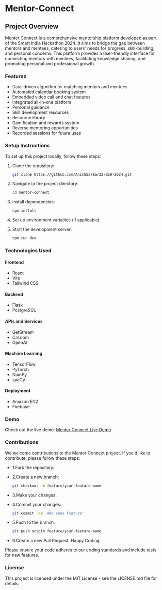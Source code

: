 # Mentor-Connect

## Project Overview

Mentor Connect is a comprehensive mentorship platform developed as part of the Smart India Hackathon 2024. It aims to bridge the gap between mentors and mentees, catering to users' needs for progress, skill-building, and personal concerns. This platform provides a user-friendly interface for connecting mentors with mentees, facilitating knowledge sharing, and promoting personal and professional growth.

### Features

- Data-driven algorithm for matching mentors and mentees
- Automated calendar booking system
- Embedded video call and chat features
- Integrated all-in-one platform
- Personal guidance
- Skill development resources
- Resource library
- Gamification and rewards system
- Reverse mentoring opportunities
- Recorded sessions for future uses

### Setup Instructions

To set up this project locally, follow these steps:

1. Clone the repository:

   ```bash
   git clone https://github.com/AnishSarkar22/SIH-2024.git
   ```

2. Navigate to the project directory:

   ```bash
   cd mentor-connect
   ```

3. Install dependencies:

   ```bash
   npm install
   ```

4. Set up environment variables (if applicable).
5. Start the development server:

   ```bash
   npm run dev
   ```

### Technologies Used

#### Frontend

- React
- Vite
- Tailwind CSS

#### Backend

- Flask
- PostgreSQL

#### APIs and Services

- GetStream
- Cal.com
- OpenAI

#### Machine Learning

- TensorFlow
- PyTorch
- NumPy
- spaCy

#### Deployment

- Amazon EC2
- Firebase

### Demo

Check out the live demo: [Mentor Connect Live Demo](https://mentor-connect-live-demo-url.com)

### Contributions

We welcome contributions to the Mentor Connect project. If you'd like to contribute, please follow these steps:

- 1.Fork the repository.
- 2.Create a new branch:

  ```bash
  git checkout -b feature/your-feature-name
  ```

- 3.Make your changes.
- 4.Commit your changes:

  ```bash
  git commit -am 'Add some feature'
  ```

- 5.Push to the branch:

  ```bash
  git push origin feature/your-feature-name
  ```

- 6.Create a new Pull Request.
Happy Coding

Please ensure your code adheres to our coding standards and include tests for new features.

### License

This project is licensed under the MIT License - see the LICENSE.md file for details.
